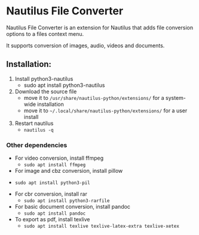 # Nautilus File Converter
Nautilus File Converter is an extension for Nautilus that adds file conversion options to a files context menu.

It supports conversion of images, audio, videos and documents.

## Installation:

1. Install python3-nautilus
   - sudo apt install python3-nautilus
1. Download the source file
    - move it to `/usr/share/nautilus-python/extensions/` for a system-wide installation
    - move it to `~/.local/share/nautilus-python/extensions/` for a user install
1. Restart nautilus
    - `nautilus -q`

### Other dependencies

- For video conversion, install ffmpeg
  * `sudo apt install ffmpeg`
- For image and cbz conversion, install pillow
 * `sudo apt install python3-pil`
- For cbr conversion, install rar
  * `sudo apt install python3-rarfile`
- For basic document conversion, install pandoc
  * `sudo apt install pandoc`
- To export as pdf, install texlive
  * `sudo apt install texlive texlive-latex-extra texlive-xetex`
